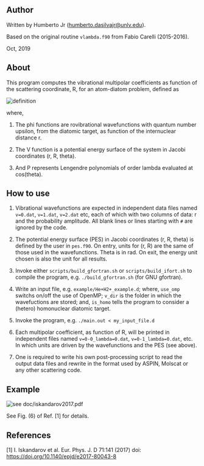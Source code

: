 Author
------

Written by Humberto Jr (humberto.dasilvajr@unlv.edu).

Based on the original routine `vlambda.f90` from Fabio Carelli (2015-2016).

Oct, 2019



About
-----

This program computes the vibrational multipolar coefficients as function of the
scattering coordinate, R, for an atom-diatom problem, defined as

![](https://github.com/violador/vib_multipolar_coeff/blob/master/doc/definition.jpg "definition")

where,

1. The phi functions are rovibrational wavefunctions with quantum number upsilon,
from the diatomic target, as function of the internuclear distance r.

2. The V function is a potential energy surface of the system in Jacobi coordinates (r, R, theta).

3. And P represents Lengendre polynomials of order lambda evaluated at cos(theta).



How to use
----------

1. Vibrational wavefunctions are expected in independent data files named `v=0.dat`,
`v=1.dat`, `v=2.dat` etc, each of which with two columns of data: r and the probability
amplitude. All blank lines or lines starting with `#` are ignored by the code.

2. The potential energy surface (PES) in Jacobi coordinates (r, R, theta) is
defined by the user in `pes.f90`. On entry, units for (r, R) are the same of those
used in the wavefunctions. Theta is in rad. On exit, the energy unit chosen is
also the unit for all results.

3. Invoke either `scripts/build_gfortran.sh` or `scripts/build_ifort.sh` to compile the program, e.g.
`./build_gfortran.sh` (for GNU gfortran).

4. Write an input file, e.g. `example/He+H2+_example.d`; where, `use_omp` switchs
on/off the use of OpenMP; `v_dir` is the folder in which the wavefuctions are stored;
and, `is_homo` tells the program to consider a (hetero) homonuclear diatomic target.

5. Invoke the program, e.g. `./main.out < my_input_file.d`

6. Each multipolar coefficient, as function of R, will be printed in independent
files named `v=0-0_lambda=0.dat`, `v=0-1_lambda=0.dat`, etc. In which units are
driven by the wavefunctions and the PES (see above).

7. One is required to write his own post-processing script to read the output
data files and rewrite in the format used by ASPIN, Molscat or any other
scattering code.



Example
-------

![](https://github.com/violador/vib_multipolar_coeff/blob/master/doc/ejpd2017_fig6.jpg "see doc/iskandarov2017.pdf")

See Fig. (6) of Ref. [1] for details.



References
----------

[1] I. Iskandarov et al. Eur. Phys. J. D 71:141 (2017)
    doi: https://doi.org/10.1140/epjd/e2017-80043-8

